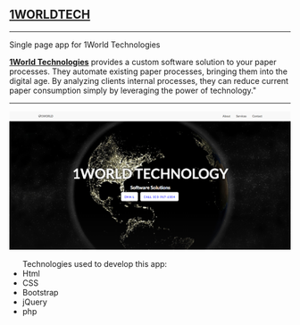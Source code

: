 <a href="https://1worldtech.com"><h2>1WORLDTECH</h2></a>
<hr>
<p>Single page app for 1World Technologies</p>

<p><strong><a href="https://1worldtech.com">1World Technologies</a></strong> provides a custom software solution to your paper processes. They automate existing paper processes, bringing them into the digital age. By analyzing clients internal processes, they can reduce current paper consumption simply by leveraging the power of technology."</p>
<hr>
<img src="img/homepage.png">

<ul>Technologies used to develop this app:
<li>Html</li>
<li>CSS</li>
<li>Bootstrap</li>
<li>jQuery</li>
<li>php</li>
</ul>
